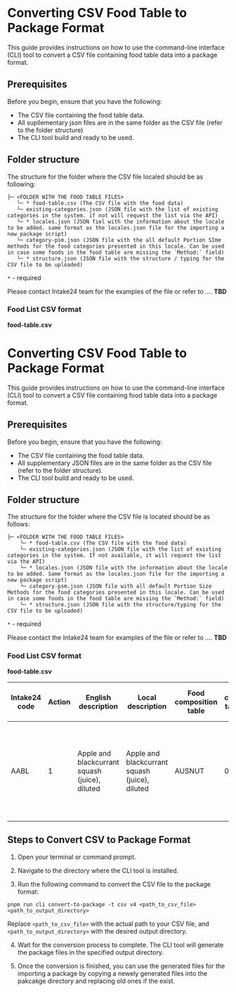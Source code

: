 # Converting CSV Food Table to Package Format

This guide provides instructions on how to use the command-line interface (CLI) tool to convert a CSV file containing food table data into a package format.

## Prerequisites

Before you begin, ensure that you have the following:

- The CSV file containing the food table data.
- All supllementary json files are in the same folder as the CSV file (refer to the folder structure)
- The CLI tool build and ready to be used.

## Folder structure

The structure for the folder where the CSV file localed should be as following:

```
├─ <FOLDER WITH THE FOOD TABLE FILES>
   └─ * food-table.csv (The CSV file with the food data)
   └─ existing-categories.json (JSON file with the list of existing categories in the system. if not will request the list via the API)
   └─ * locales.json (JSON fiel with the information about the locale to be added. same format as the locales.json file for the importing a new package script)
   └─ category-psm.json (JSON file with the all default Portion SIme methods for the food categories presented in this locale. Can be used in case some foods in the food table are missing the `Method:` field)
   └─ * structure.json (JSON file with the structure / typing for the CSV file to be uploaded)
```

`*` - required

Please contact Intake24 team for the examples of the file or refer to .... **TBD**

### Food List CSV format

**food-table.csv**

# Converting CSV Food Table to Package Format

This guide provides instructions on how to use the command-line interface (CLI) tool to convert a CSV file containing food table data into a package format.

## Prerequisites

Before you begin, ensure that you have the following:

- The CSV file containing the food table data.
- All supplementary JSON files are in the same folder as the CSV file (refer to the folder structure).
- The CLI tool build and ready to be used.

## Folder structure

The structure for the folder where the CSV file is located should be as follows:

```
├─ <FOLDER WITH THE FOOD TABLE FILES>
    └─ * food-table.csv (The CSV file with the food data)
    └─ existing-categories.json (JSON file with the list of existing categories in the system. If not available, it will request the list via the API)
    └─ * locales.json (JSON file with the information about the locale to be added. Same format as the locales.json file for the importing a new package script)
    └─ category-psm.json (JSON file with all default Portion Size Methods for the food categories presented in this locale. Can be used in case some foods in the food table are missing the `Method:` field)
    └─ * structure.json (JSON file with the structure/typing for the CSV file to be uploaded)
```

`*` - required

Please contact the Intake24 team for examples of the file or refer to .... **TBD**

### Food List CSV format

**food-table.csv**

| Intake24 code | Action | English description                            | Local description                              | Food composition table | Food composition table record ID | Ready Meal Option | Same As Before Option | Reasonable Amount | Use In Recipes | Associated Food or Category | Brand Names | Portion size estimation methods                                                                                   | Categories | Milk in a hot drink | Revised local description |
| ------------- | ------ | ---------------------------------------------- | ---------------------------------------------- | ---------------------- | -------------------------------- | ----------------- | --------------------- | ----------------- | -------------- | --------------------------- | ----------- | ----------------------------------------------------------------------------------------------------------------- | ---------- | ------------------- | ------------------------- |
| AABL          | 1      | Apple and blackcurrant squash (juice), diluted | Apple and blackcurrant squash (juice), diluted | AUSNUT                 | 01B30337                         | Inherited         | Inherited             | Inherited         | Inherited      |                             |             | Method: drink-scale, conversion: 1.0, drinkware-id: glasses_soft, initial-fill-level: 0.9, skip-fill-level: false | DRNK,SQDK  |                     |                           |

## Steps to Convert CSV to Package Format

1. Open your terminal or command prompt.

2. Navigate to the directory where the CLI tool is installed.

3. Run the following command to convert the CSV file to the package format:

```
pnpm run cli convert-to-package -t csv v4 <path_to_csv_file> <path_to_output_directory>
```

Replace `<path_to_csv_file>` with the actual path to your CSV file, and `<path_to_output_directory>` with the desired output directory.

4. Wait for the conversion process to complete. The CLI tool will generate the package files in the specified output directory.

5. Once the conversion is finished, you can use the generated files for the importing a package by copying a newely generated files into the pakcakge directory and replacing old ones if the exist.
